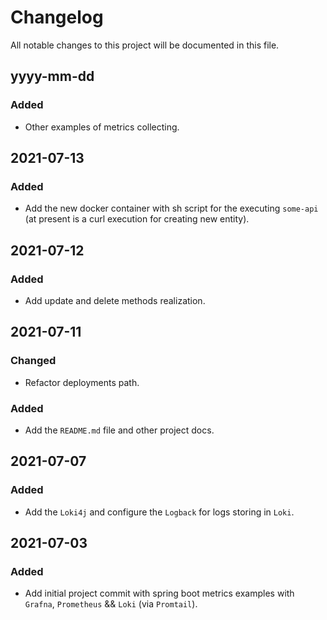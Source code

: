 # Changelog

All notable changes to this project will be documented in this file.

## yyyy-mm-dd

### Added
- Other examples of metrics collecting.

## 2021-07-13

### Added
- Add the new docker container with sh script for the executing `some-api` (at present is a curl execution for creating new entity).

## 2021-07-12

### Added
- Add update and delete methods realization.

## 2021-07-11

### Changed
- Refactor deployments path.

### Added
- Add the `README.md` file and other project docs.

## 2021-07-07

### Added
- Add the `Loki4j` and configure the `Logback` for logs storing in `Loki`.

## 2021-07-03

### Added
- Add initial project commit with spring boot metrics examples with `Grafna`, `Prometheus` && `Loki` (via `Promtail`).